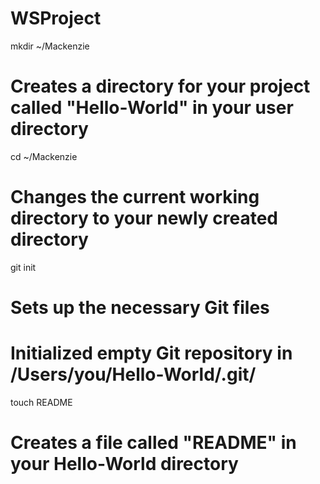 WSProject
=========

mkdir ~/Mackenzie
# Creates a directory for your project called "Hello-World" in your user directory

cd ~/Mackenzie
# Changes the current working directory to your newly created directory

git init
# Sets up the necessary Git files
# Initialized empty Git repository in /Users/you/Hello-World/.git/

touch README
# Creates a file called "README" in your Hello-World directory
